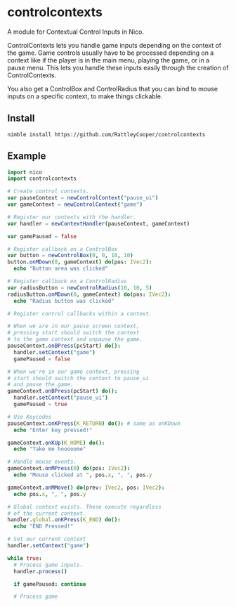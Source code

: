 # controlcontexts
 A module for Contextual Control Inputs in Nico.

ControlContexts lets you handle game inputs depending on the context of the game. Game controls usually have to be processed depending on a context like if the player is in the main menu, playing the game, or in a pause menu. This lets you handle these inputs easily through the creation of ControlContexts.

You also get a ControlBox and ControlRadius that you can bind to mouse inputs on a specific context, to make things clickable.

## Install

`nimble install https://github.com/RattleyCooper/controlcontexts`

## Example

```nim
import nico
import controlcontexts

# Create control contexts.
var pauseContext = newControlContext("pause_ui")
var gameContext = newControlContext("game")

# Register our contexts with the handler.
var handler = newContextHandler(pauseContext, gameContext)

var gamePaused = false

# Register callback on a ControlBox
var button = newControlBox(0, 0, 10, 10)
button.onMDown(0, gameContext) do(pos: IVec2):
  echo "Button area was clicked"

# Register callback on a ControlRadius
var radiusButton = newControlRadius(10, 10, 5)
radiusButton.onMDown(0, gameContext) do(pos: IVec2):
  echo "Radius button was clicked"

# Register control callbacks within a context.

# When we are in our pause screen context,
# pressing start should switch the context
# to the game context and unpause the game.
pauseContext.onBPress(pcStart) do():
  handler.setContext("game")
  gamePaused = false

# When we're in our game context, pressing
# start should switch the context to pause_ui
# and pause the game.
gameContext.onBPress(pcStart) do():
  handler.setContext("pause_ui")
  gamePaused = true

# Use Keycodes
pauseContext.onKPress(K_RETURN) do(): # same as onKDown
  echo "Enter key pressed!"

gameContext.onKUp(K_HOME) do():
  echo "Take me hooooome"

# Handle mouse events.
gameContext.onMPress(0) do(pos: IVec2):
  echo "Mouse clicked at ", pos.x, ", ", pos.y

gameContext.onMMove() do(prev: IVec2, pos: IVec2):
  echo pos.x, ", ", pos.y

# Global context exists. These execute regardless
# of the current context.
handler.global.onKPress(K_END) do():
  echo "END Pressed!"

# Set our current context
handler.setContext("game")

while true:
  # Process game inputs.
  handler.process()

  if gamePaused: continue

  # Process game
```

